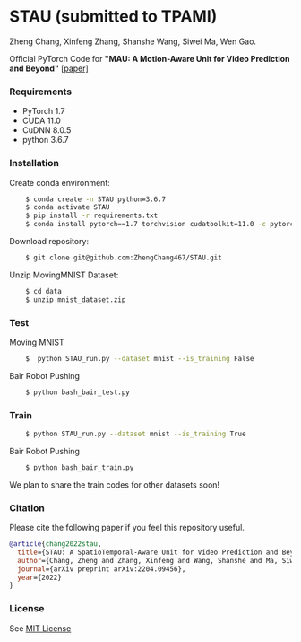 # STAU (submitted to TPAMI)

Zheng Chang,
Xinfeng Zhang,
Shanshe Wang,
Siwei Ma,
Wen Gao.

Official PyTorch Code for **"MAU: A Motion-Aware Unit for Video Prediction and
Beyond"** [[paper]](https://arxiv.org/pdf/2204.09456.pdf)

### Requirements
- PyTorch 1.7
- CUDA 11.0
- CuDNN 8.0.5
- python 3.6.7

### Installation
Create conda environment:
```bash
    $ conda create -n STAU python=3.6.7
    $ conda activate STAU
    $ pip install -r requirements.txt
    $ conda install pytorch==1.7 torchvision cudatoolkit=11.0 -c pytorch
```
Download repository:
```bash
    $ git clone git@github.com:ZhengChang467/STAU.git
```
Unzip MovingMNIST Dataset:
```bash
    $ cd data
    $ unzip mnist_dataset.zip
```
### Test
Moving MNIST
```bash
    $  python STAU_run.py --dataset mnist --is_training False
```
Bair Robot Pushing
```bash
    $ python bash_bair_test.py
```
### Train
```bash
    $ python STAU_run.py --dataset mnist --is_training True
```
Bair Robot Pushing
```bash
    $ python bash_bair_train.py
```
We plan to share the train codes for other datasets soon!
### Citation
Please cite the following paper if you feel this repository useful.
```bibtex
@article{chang2022stau,
  title={STAU: A SpatioTemporal-Aware Unit for Video Prediction and Beyond},
  author={Chang, Zheng and Zhang, Xinfeng and Wang, Shanshe and Ma, Siwei and Gao, Wen},
  journal={arXiv preprint arXiv:2204.09456},
  year={2022}
}
```
### License
See [MIT License](https://github.com/ZhengChang467/MAU/blob/master/LICENSE)

